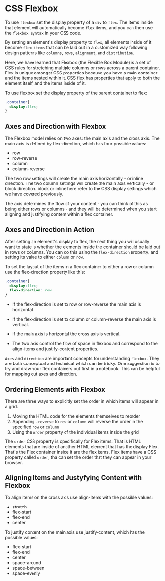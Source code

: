 # CSS Flexbox

To use `flexbox` set the display property of a `div` to `flex`. The items inside that element will automatically become `flex` items, and you can then use the `flexbox syntax` in your CSS code.

By setting an element's display property to `flex`, all elements inside of it become `flex items` that can be laid out in a customized way following design patterns like `columns`, `rows`, `alignment`, and `distribution`.

Here, we have learned that Flexbox (the Flexible Box Module) is a set of CSS rules for stretching multiple columns or rows across a parent container. Flex is unique amongst CSS properties because you have a main container and the items nested within it. CSS flex has properties that apply to both the element itself, and the items inside of it.

To use flexbox set the display property of the parent container to flex:

```css
.container{
  display:flex;
}
```

## Axes and Direction with Flexbox

The Flexbox model relies on two axes: the main axis and the cross axis. The main axis is defined by flex-direction, which has four possible values:

- row
- row-reverse
- column
- column-reverse

The two row settings will create the main axis horizontally - or inline direction. The two column settings will create the main axis vertically - or block direction. block or inline here refer to the CSS display settings which we have covered previously.

The axis determines the flow of your content - you can think of this as being either rows or columns - and they will be determined when you start aligning and justifying content within a flex container.

## Axes and Direction in Action

After setting an element's display to flex, the next thing you will usually want to state is whether the elements inside the container should be laid out in rows or columns. You can do this using the `flex-direction` property, and setting its value to either `column` or `row`.

To set the layout of the items in a flex container to either a row or column use the flex-direction property like this:

```css
.container{
  display:flex;
  flex-direction: row
}
```

- If the flex-direction is set to row or row-reverse the main axis is horizontal.

- If the flex-direction is set to column or column-reverse the main axis is vertical.

- If the main axis is horizontal the cross axis is vertical.

- The two axis control the flow of space in flexbox and correspond to the align-items and justify-content properties.

`Axes` and `direction` are important concepts for understanding `flexbox`. They are both conceptual and technical which can be tricky. One suggestion is to try and draw your flex containers out first in a notebook. This can be helpful for mapping out axes and direction.

## Ordering Elements with Flexbox

There are three ways to explicitly set the order in which items will appear in a grid.

1. Moving the HTML code for the elements themselves to reorder
2. Appending `-reverse` to `row` or `column` will reverse the order in the specified `row` or `column`
3. Using the `order` property of the individual items inside the grid

The `order` CSS property is cpecifically for Flex items. That is HTML elements that are inside of another HTML element that has the display Flex. That's the Flex container inside it are the flex items. Flex items have a CSS property called `order`, tha can set the order that they can appear in your browser. 

## Aligning Items and Justyfying Content with Flexbox

To align items on the cross axis use align-items with the possible values:

- stretch
- flex-start
- flex-end
- center

To justify content on the main axis use justify-content, which has the possible values:

- flex-start
- flex-end
- center
- space-around
- space-between
- space-evenly

